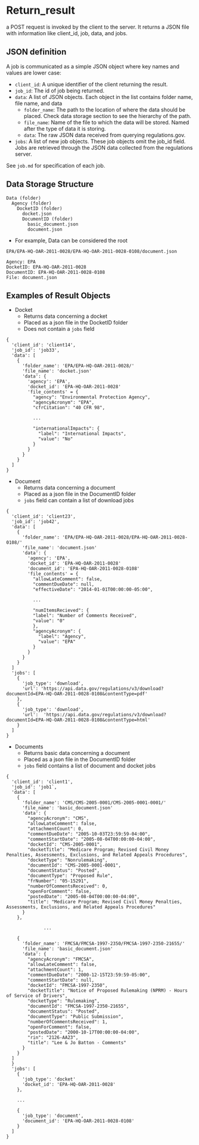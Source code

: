 # Return_result

a POST request is invoked by the client to the server. It returns a JSON file with information like client_id, job, data, and jobs.

## JSON definition

A job is communicated as a simple JSON object where key names and values are lower case:

* `client_id`: A unique identifier of the client returning the result.
* `job_id`: The id of job being returned.
* `data`: A list of JSON objects. Each object in the list contains folder name, file name, and data
  * `folder_name`: The path to the location of where the data should be placed. Check data storage section to see the hierarchy of the path.
  * `file_name`: Name of the file to which the data will be stored. Named after the type of data it is storing.
  * `data`: The raw JSON data received from querying regulations.gov.
* `jobs`: A list of new job objects. These job objects omit the job_id field. Jobs are retrieved through the JSON data collected from the regulations server.

See `job.md` for specification of each job.

## Data Storage Structure

```
Data (folder)
  Agency (folder)
    DocketID (folder)
      docket.json
      DocumentID (folder)
        basic_document.json
        document.json
```     
* For example, Data can be considered the root

```
EPA/EPA-HQ-OAR-2011-0028/EPA-HQ-OAR-2011-0028-0108/document.json

Agency: EPA
DocketID: EPA-HQ-OAR-2011-0028
DocumentID: EPA-HQ-OAR-2011-0028-0108
File: document.json
```


## Examples of Result Objects

* Docket
  * Returns data concerning a docket
  * Placed as a json file in the DocketID folder
  * Does not contain a `jobs` field
```
{
  'client_id': 'client14',
  'job_id': 'job33',
  'data': [
    {
      'folder_name': 'EPA/EPA-HQ-OAR-2011-0028/'
      'file_name': 'docket.json'
      'data': {
        'agency': 'EPA',
        'docket_id': 'EPA-HQ-OAR-2011-0028'
        'file_contents' = {
          "agency": "Environmental Protection Agency",
          "agencyAcronym": "EPA",
          "cfrCitation": "40 CFR 98",
        
          ...

          "internationalImpacts": {
            "label": "International Impacts",
            "value": "No"
          }
        }
      }
    }
  ]
}
```

* Document
  * Returns data concerning a document
  * Placed as a json file in the DocumentID folder
  * `jobs` field can contain a list of download jobs
```
{
  'client_id': 'client23',
  'job_id': 'job42',
  'data': [
    {
      'folder_name': 'EPA/EPA-HQ-OAR-2011-0028/EPA-HQ-OAR-2011-0028-0108/'
      'file_name': 'document.json'
      'data': {
        'agency': 'EPA',
        'docket_id': 'EPA-HQ-OAR-2011-0028'
        'document_id': 'EPA-HQ-OAR-2011-0028-0108'
        'file_contents' = {
          "allowLateComment": false,
          "commentDueDate": null,
          "effectiveDate": "2014-01-01T00:00:00-05:00",
          
          ...

          "numItemsRecieved": {
          "label": "Number of Comments Received",
          "value": "0"
          },
          "agencyAcronym": {
            "label": "Agency",
            "value": "EPA"
          }
        }
      }
    }
  ] 
  'jobs': [
    {
      'job_type': 'download',
      'url': 'https://api.data.gov/regulations/v3/download?documentId=EPA-HQ-OAR-2011-0028-0108&contentType=pdf'
    },
    {
      'job_type': 'download',
      'url':  'https://api.data.gov/regulations/v3/download?documentId=EPA-HQ-OAR-2011-0028-0108&contentType=html'
    }
  ]
}
```

* Documents
  * Returns basic data concerning a document
  * Placed as a json file in the DocumentID folder
  * `jobs` field contains a list of document and docket jobs
```
{
  'client_id': 'client1',
  'job_id': 'job1`,
  'data': [
    {
      'folder_name': 'CMS/CMS-2005-0001/CMS-2005-0001-0001/'
      'file_name': 'basic_document.json'
      'data': {
        "agencyAcronym": "CMS",
        "allowLateComment": false,
        "attachmentCount": 0,
        "commentDueDate": "2005-10-03T23:59:59-04:00",
        "commentStartDate": "2005-08-04T00:00:00-04:00",
        "docketId": "CMS-2005-0001",
        "docketTitle": "Medicare Program; Revised Civil Money Penalties, Assessments, Exclusions, and Related Appeals Procedures",
        "docketType": "Nonrulemaking",
        "documentId": "CMS-2005-0001-0001",
        "documentStatus": "Posted",
        "documentType": "Proposed Rule",
        "frNumber": "05-15291",
        "numberOfCommentsReceived": 0,
        "openForComment": false,
        "postedDate": "2005-08-04T00:00:00-04:00",
        "title": "Medicare Program; Revised Civil Money Penalties, Assessments, Exclusions, and Related Appeals Procedures"
      }
    },
    
              ...

    {
      'folder_name': 'FMCSA/FMCSA-1997-2350/FMCSA-1997-2350-21655/'
      'file_name': 'basic_document.json'
      'data': {
        "agencyAcronym": "FMCSA",
        "allowLateComment": false,
        "attachmentCount": 1,
        "commentDueDate": "2000-12-15T23:59:59-05:00",
        "commentStartDate": null,
        "docketId": "FMCSA-1997-2350",
        "docketTitle": "Notice of Proposed Rulemaking (NPRM) - Hours of Service of Drivers",
        "docketType": "Rulemaking",
        "documentId": "FMCSA-1997-2350-21655",
        "documentStatus": "Posted",
        "documentType": "Public Submission",
        "numberOfCommentsReceived": 1,
        "openForComment": false,
        "postedDate": "2000-10-17T00:00:00-04:00",
        "rin": "2126-AA23",
        "title": "Lee & Jo Batton - Comments"
      }
    }
  ]
  }
  'jobs': [
    {
      'job_type': 'docket'
      'docket_id': 'EPA-HQ-OAR-2011-0028'
    },
    
    ...

    {
      'job_type': 'document',
      'document_id': 'EPA-HQ-OAR-2011-0028-0108'
    }
  ]
}
```